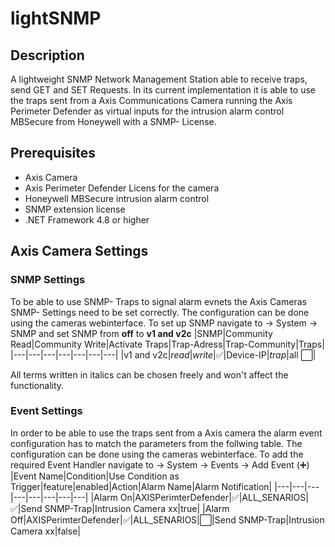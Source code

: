 # lightSNMP
## Description
A lightweight SNMP Network Management Station able to receive traps, send GET and SET Requests.
In its current implementation it is able to use the traps sent from a Axis Communications Camera running the Axis Perimeter Defender as virtual inputs for the intrusion alarm control MBSecure from Honeywell with a SNMP- License.
## Prerequisites
* Axis Camera
* Axis Perimeter Defender Licens for the camera
* Honeywell MBSecure intrusion alarm control
* SNMP extension license
* .NET Framework 4.8 or higher
## Axis Camera Settings
### SNMP Settings
To be able to use SNMP- Traps to signal alarm evnets the Axis Cameras SNMP- Settings need to be set correctly.
The configuration can be done using the cameras webinterface. To set up SNMP navigate to → System → SNMP and set SNMP from __off__ to __v1 and v2c__
|SNMP|Community Read|Community Write|Activate Traps|Trap-Adress|Trap-Community|Traps|
|---|---|---|---|---|---|---|
|v1 and v2c|*read*|*write*|✅|Device-IP|*trap*|all ⬜|

All terms written in italics can be chosen freely and won't affect the functionality.
### Event Settings
In order to be able to use the traps sent from a Axis camera the alarm event configuration has to match the parameters from the follwing table.
The configuration can be done using the cameras webinterface. To add the required Event Handler navigate to → System → Events → Add Event (:heavy_plus_sign:)
|Event Name|Condition|Use Condition as Trigger|feature|enabled|Action|Alarm Name|Alarm Notification|
|---|---|---|---|---|---|---|---|
|Alarm On|AXISPerimterDefender|✅|ALL_SENARIOS|✅|Send SNMP-Trap|Intrusion Camera xx|true|
|Alarm Off|AXISPerimterDefender|✅|ALL_SENARIOS|⬜|Send SNMP-Trap|Intrusion Camera xx|false|
